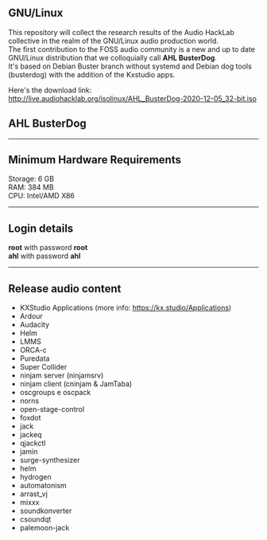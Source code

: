 ## GNU/Linux
This repository will collect the research results of the Audio HackLab collective in the realm of the GNU/Linux audio production world.   
The first contribution to the FOSS audio community is a new and up to date GNU/Linux distribution that we colloquially call **AHL BusterDog**.    
It's based on Debian Buster branch without systemd and Debian dog tools (busterdog) with the addition of the Kxstudio apps.

Here's the download link:
http://live.audiohacklab.org/isolinux/AHL_BusterDog-2020-12-05_32-bit.iso

## AHL BusterDog 
-----------------------------
Minimum Hardware Requirements
-----------------------------
Storage: 6 GB  
RAM: 384 MB  
CPU: Intel/AMD X86   

-------------
Login details
-------------
**root** with password **root**  
**ahl** with password **ahl**  

---------------------
Release audio content
---------------------
* KXStudio Applications (more info: https://kx.studio/Applications)  
* Ardour  
* Audacity   
* Helm   
* LMMS   
* ORCA-c   
* Puredata   
* Super Collider   
* ninjam server (ninjamsrv)   
* ninjam client (cninjam & JamTaba)   
* oscgroups e oscpack   
* norns   
* open-stage-control   
* foxdot   
* jack   
* jackeq   
* qjackctl   
* jamin   
* surge-synthesizer   
* helm   
* hydrogen   
* automatonism   
* arrast_vj   
* mixxx   
* soundkonverter   
* csoundqt   
* palemoon-jack   
